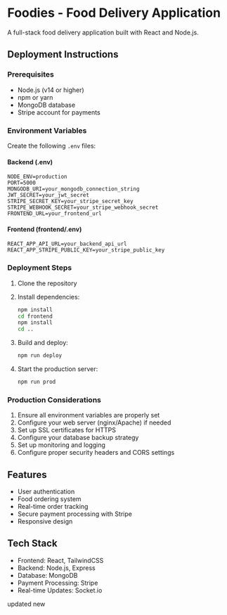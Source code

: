 # Foodies - Food Delivery Application

A full-stack food delivery application built with React and Node.js.

## Deployment Instructions

### Prerequisites
- Node.js (v14 or higher)
- npm or yarn
- MongoDB database
- Stripe account for payments

### Environment Variables

Create the following `.env` files:

#### Backend (.env)
```
NODE_ENV=production
PORT=5000
MONGODB_URI=your_mongodb_connection_string
JWT_SECRET=your_jwt_secret
STRIPE_SECRET_KEY=your_stripe_secret_key
STRIPE_WEBHOOK_SECRET=your_stripe_webhook_secret
FRONTEND_URL=your_frontend_url
```

#### Frontend (frontend/.env)
```
REACT_APP_API_URL=your_backend_api_url
REACT_APP_STRIPE_PUBLIC_KEY=your_stripe_public_key
```

### Deployment Steps

1. Clone the repository
2. Install dependencies:
   ```bash
   npm install
   cd frontend
   npm install
   cd ..
   ```

3. Build and deploy:
   ```bash
   npm run deploy
   ```

4. Start the production server:
   ```bash
   npm run prod
   ```

### Production Considerations

1. Ensure all environment variables are properly set
2. Configure your web server (nginx/Apache) if needed
3. Set up SSL certificates for HTTPS
4. Configure your database backup strategy
5. Set up monitoring and logging
6. Configure proper security headers and CORS settings

## Features

- User authentication
- Food ordering system
- Real-time order tracking
- Secure payment processing with Stripe
- Responsive design

## Tech Stack

- Frontend: React, TailwindCSS
- Backend: Node.js, Express
- Database: MongoDB
- Payment Processing: Stripe
- Real-time Updates: Socket.io


updated new 
